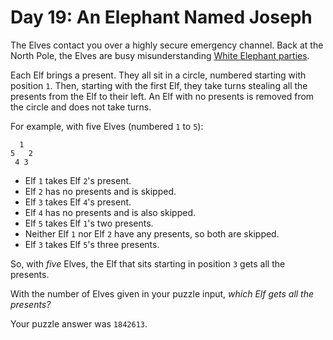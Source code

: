 # Day 19: An Elephant Named Joseph

The Elves contact you over a highly secure emergency channel. Back at
the North Pole, the Elves are busy <span
title="Eggnoggedly misunderstanding them, actually.">misunderstanding</span>
[White Elephant
parties](https://en.wikipedia.org/wiki/White_elephant_gift_exchange).

Each Elf brings a present. They all sit in a circle, numbered starting
with position `1`. Then, starting with the first Elf, they take turns
stealing all the presents from the Elf to their left. An Elf with no
presents is removed from the circle and does not take turns.

For example, with five Elves (numbered `1` to `5`):

      1
    5   2
     4 3

-   Elf `1` takes Elf `2`'s present.
-   Elf `2` has no presents and is skipped.
-   Elf `3` takes Elf `4`'s present.
-   Elf `4` has no presents and is also skipped.
-   Elf `5` takes Elf `1`'s two presents.
-   Neither Elf `1` nor Elf `2` have any presents, so both are skipped.
-   Elf `3` takes Elf `5`'s three presents.

So, with *five* Elves, the Elf that sits starting in position `3` gets
all the presents.

With the number of Elves given in your puzzle input, *which Elf gets all
the presents?*

Your puzzle answer was `1842613`.
